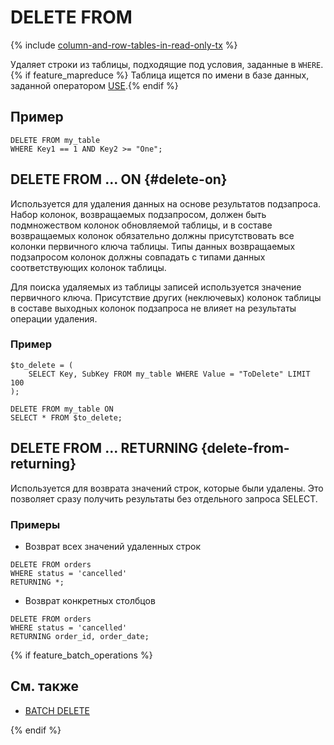 
# DELETE FROM

{% include [column-and-row-tables-in-read-only-tx](../_includes/limitation-column-row-in-read-only-tx-warn.md) %}

Удаляет строки из таблицы, подходящие под условия, заданные в `WHERE`.{% if feature_mapreduce %} Таблица ищется по имени в базе данных, заданной оператором [USE](use.md).{% endif %}

## Пример

```yql
DELETE FROM my_table
WHERE Key1 == 1 AND Key2 >= "One";
```

## DELETE FROM ... ON {#delete-on}

Используется для удаления данных на основе результатов подзапроса. Набор колонок, возвращаемых подзапросом, должен быть подмножеством колонок обновляемой таблицы, и в составе возвращаемых колонок обязательно должны присутствовать все колонки первичного ключа таблицы. Типы данных возвращаемых подзапросом колонок должны совпадать с типами данных соответствующих колонок таблицы.

Для поиска удаляемых из таблицы записей используется значение первичного ключа. Присутствие других (неключевых) колонок таблицы в составе выходных колонок подзапроса не влияет на результаты операции удаления.


### Пример

```yql
$to_delete = (
    SELECT Key, SubKey FROM my_table WHERE Value = "ToDelete" LIMIT 100
);

DELETE FROM my_table ON
SELECT * FROM $to_delete;
```

## DELETE FROM ... RETURNING {delete-from-returning}

Используется для возврата значений строк, которые были удалены. Это позволяет сразу получить результаты без отдельного запроса SELECT. 

### Примеры

* Возврат всех значений удаленных строк

```yql
DELETE FROM orders
WHERE status = 'cancelled'
RETURNING *;
```

* Возврат конкретных столбцов

```yql
DELETE FROM orders
WHERE status = 'cancelled'
RETURNING order_id, order_date;
```

{% if feature_batch_operations %}

## См. также

* [BATCH DELETE](batch-delete.md)

{% endif %}